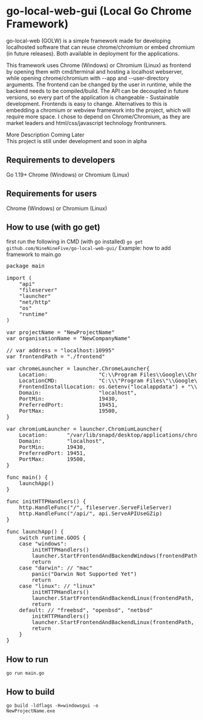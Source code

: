 # go-local-web-gui (Local Go Chrome Framework)

go-local-web (GOLW) is a simple framework made for developing localhosted software that can reuse chrome/chromium or embed chromium (in future releases). Both available in deployment for the applications.

This framework uses Chrome (Windows) or Chromium (Linux) as frontend by opening them with cmd/terminal and hosting a localhost webserver, while opening chrome/chromium with --app and --user-directory arguments. The frontend can be changed by the user in runtime, while the backend needs to be compiled/build. The API can be decoupled in future versions, so every part of the application is changeable - Sustainable development. Frontends is easy to change. Alternatives to this is embedding a chromium or webview framework into the project, which will require more space. I chose to depend on Chrome/Chromium, as they are market leaders and html/css/javascript technology frontrunners.

More Description Coming Later <br>
This project is still under development and soon in alpha

## Requirements to developers
Go 1.19+
Chrome (Windows) or Chromium (Linux)

## Requirements for users
Chrome (Windows) or Chromium (Linux)

## How to use (with go get)
first run the following in CMD (with go installed)
<code>go get github.com/NineNineFive/go-local-web-gui/</code>
Example: how to add framework to main.go
<pre>
package main

import (
	"api"
	"fileserver"
	"launcher"
	"net/http"
	"os"
	"runtime"
)

var projectName = "NewProjectName"
var organisationName = "NewCompanyName"

// var address = "localhost:10995"
var frontendPath = "./frontend"

var chromeLauncher = launcher.ChromeLauncher{
	Location:                "C:\\Program Files\\Google\\Chrome\\Application\\chrome.exe",
	LocationCMD:             "C:\\\"Program Files\"\\Google\\Chrome\\Application\\chrome.exe",
	FrontendInstallLocation: os.Getenv("localappdata") + "\\Google\\Chrome\\InstalledApps\\" + organisationName + "\\" + projectName,
	Domain:                  "localhost",
	PortMin:                 19430,
	PreferredPort:           19451,
	PortMax:                 19500,
}

var chromiumLauncher = launcher.ChromiumLauncher{
	Location:      "/var/lib/snapd/desktop/applications/chromium_chromium.desktop", // TODO: check if better location or can be customised
	Domain:        "localhost",
	PortMin:       19430,
	PreferredPort: 19451,
	PortMax:       19500,
}

func main() {
	launchApp()
}

func initHTTPHandlers() {
	http.HandleFunc("/", fileserver.ServeFileServer)
	http.HandleFunc("/api/", api.ServeAPIUseGZip)
}

func launchApp() {
	switch runtime.GOOS {
	case "windows":
		initHTTPHandlers()
		launcher.StartFrontendAndBackendWindows(frontendPath, chromeLauncher)
		return
	case "darwin": // "mac"
		panic("Darwin Not Supported Yet")
		return
	case "linux": // "linux"
		initHTTPHandlers()
		launcher.StartFrontendAndBackendLinux(frontendPath, chromiumLauncher)
		return
	default: // "freebsd", "openbsd", "netbsd"
		initHTTPHandlers()
		launcher.StartFrontendAndBackendLinux(frontendPath, chromiumLauncher)
		return
	}
}
</pre>

## How to run
<code>go run main.go</code>

## How to build
<code>go build -ldflags -H=windowsgui -o NewProjectName.exe</code>